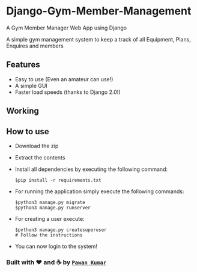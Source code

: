 # Django-Gym-Member-Management
A Gym Member Manager Web App using Django

A simple gym management system to keep a track of all Equipment, Plans, Enquires and members

## Features

- Easy to use (Even an amateur can use!)
- A simple GUI
- Faster load speeds (thanks to Django 2.0!)

## Working


## How to use

- Download the zip
- Extract the contents
- Install all dependencies by executing the following command:

    ```
    $pip install -r requirements.txt
    ```

- For running the application simply execute the following commands:

    ```
    $python3 manage.py migrate
    $python3 manage.py runserver
    ```

- For creating a user execute:

    ```
    $python3 manage.py createsuperuser
    # Follow the instructions
    ```

- You can now login to the system!


### Built with ♥ and :coffee: by [`Pawan Kumar`](https://pawan243.github.io/portfolio1/)
